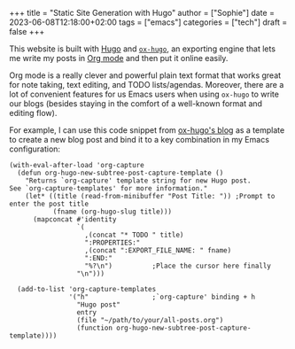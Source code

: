 +++
title = "Static Site Generation with Hugo"
author = ["Sophie"]
date = 2023-06-08T12:18:00+02:00
tags = ["emacs"]
categories = ["tech"]
draft = false
+++

This website is built with [Hugo](https://gohugo.io/) and [`ox-hugo`](https://ox-hugo.scripter.co/), an exporting engine that lets me
write my posts in [Org mode](https://orgmode.org/) and then put it online easily.

Org mode is a really clever and powerful plain text format that works great for note
taking, text editing, and TODO lists/agendas. Moreover, there are a lot of
convenient features for us Emacs users when using `ox-hugo` to write our blogs
(besides staying in the comfort of a well-known format and editing flow).

For example, I can use this code snippet from [ox-hugo's blog](https://ox-hugo.scripter.co/doc/org-capture-setup/) as a template to
create a new blog post and bind it to a key combination in my Emacs configuration:

```elisp
(with-eval-after-load 'org-capture
  (defun org-hugo-new-subtree-post-capture-template ()
    "Returns `org-capture' template string for new Hugo post.
See `org-capture-templates' for more information."
    (let* ((title (read-from-minibuffer "Post Title: ")) ;Prompt to enter the post title
           (fname (org-hugo-slug title)))
      (mapconcat #'identity
                 `(
                   ,(concat "* TODO " title)
                   ":PROPERTIES:"
                   ,(concat ":EXPORT_FILE_NAME: " fname)
                   ":END:"
                   "%?\n")          ;Place the cursor here finally
                 "\n")))

  (add-to-list 'org-capture-templates
               '("h"                ;`org-capture' binding + h
                 "Hugo post"
                 entry
                 (file "~/path/to/your/all-posts.org")
                 (function org-hugo-new-subtree-post-capture-template))))
```

